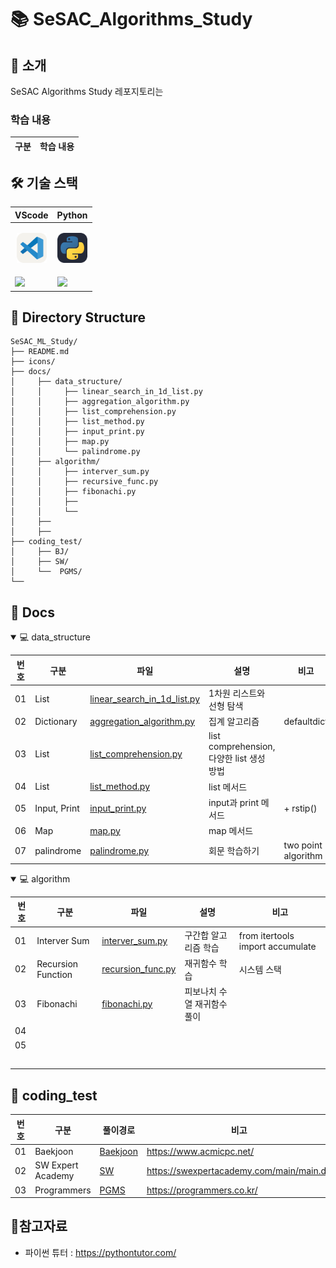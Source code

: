 # 📚 SeSAC_Algorithms_Study

## 📖 소개

SeSAC Algorithms Study 레포지토리는  

### 학습 내용

|구분|학습 내용|
|--|--|

## 🛠️ 기술 스택

|<center>VScode</center>|<center>Python</center>|
|--|--|
|<p align="center"><img alt="vscode" src="./icons/VSCode-Light.svg" width="48"></p>|<p align="center"><img alt="html" src="./icons/Python-Dark.svg" width="48"></p>|<p align="center">
|<img src="https://img.shields.io/badge/visual studio code-007ACC?style=for-the-badge&logo=visualstudiocode&logoColor=white">|<img src="https://img.shields.io/badge/Python-3776AB?style=for-the-badge&logo=python&logoColor=white">|


## 📂 Directory Structure

```plaintext
SeSAC_ML_Study/
├── README.md 
├── icons/
├── docs/
│     ├── data_structure/
│     │     ├── linear_search_in_1d_list.py
│     │     ├── aggregation_algorithm.py
│     │     ├── list_comprehension.py
│     │     ├── list_method.py
│     │     ├── input_print.py
│     │     ├── map.py
│     │     └── palindrome.py
│     ├── algorithm/
│     │     ├── interver_sum.py
│     │     ├── recursive_func.py
│     │     ├── fibonachi.py
│     │     ├──
│     │     └──
│     ├── 
│     ├── 
├── coding_test/
│     ├── BJ/
│     ├── SW/
│     └──  PGMS/
└── 

```

## 📄 Docs

<details open>
<summary> 💻 data_structure </summary>

|번호|구분|파일|설명|비고|
|--|--|--|--|--|
|01|List|[linear_search_in_1d_list.py](./docs/Basic/linear_search_in_1d_list.py)|1차원 리스트와 선형 탐색||
|02|Dictionary|[aggregation_algorithm.py](./docs/Basic/linear_search_in_1d_list.py)|집계 알고리즘|defaultdict|
|03|List|[list_comprehension.py](./docs/Basic/list_comprehension.py)|list comprehension, 다양한 list 생성 방법||
|04|List|[list_method.py](./docs/Basic/list_method.py)|list 메서드||
|05|Input, Print|[input_print.py](./docs/Basic/input_print.py)|input과 print 메서드|+ rstip()|
|06|Map|[map.py](./docs/Basic/map.py)|map 메서드||
|07|palindrome|[palindrome.py](./docs/Basic/palindrome.py)|회문 학습하기|two point algorithm|

</details>

<details open>
<summary> 💻 algorithm </summary>

|번호|구분|파일|설명|비고|
|--|--|--|--|--|
|01|Interver Sum|[interver_sum.py](./docs/algorithm/interver_sum.py)|구간합 알고리즘 학습|from itertools import accumulate|
|02|Recursion Function|[recursion_func.py](./docs/algorithm/recursion_func.py)|재귀함수 학습|시스템 스택|
|03|Fibonachi|[fibonachi.py](./docs/algorithm/fibonachi.py)|피보나치 수열 재귀함수 풀이||
|04|||||
|05|||||
||||||
||||||
||||||
||||||
||||||

</details>

## 📄 coding_test

|번호|구분|풀이경로|비고|
|--|--|--|--|
|01|Baekjoon|[Baekjoon](./coding_test/BJ)|https://www.acmicpc.net/|
|02|SW Expert Academy|[SW](./coding_test/SW)|https://swexpertacademy.com/main/main.do|
|03|Programmers|[PGMS](./coding_test/PGMS)|https://programmers.co.kr/|

## 📝참고자료
- 파이썬 튜터 : https://pythontutor.com/ 
